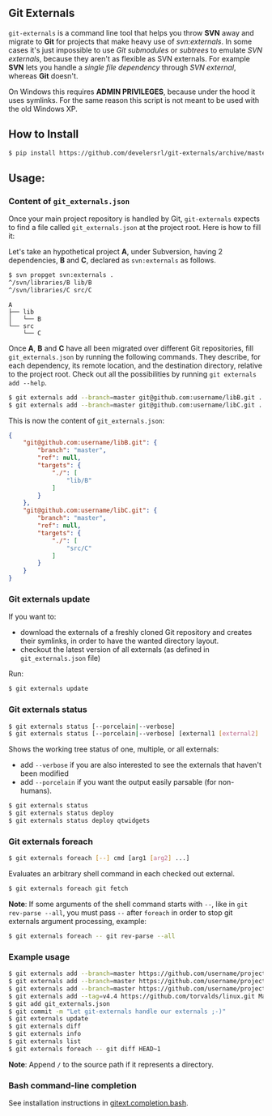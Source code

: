 Git Externals
-------------

`git-externals` is a command line tool that helps you throw **SVN** away and
migrate to **Git** for projects that make heavy use of *svn:externals*. In some
cases it's just impossible to use *Git submodules* or *subtrees* to emulate *SVN
externals*, because they aren't as flexible as SVN externals. For example **SVN**
lets you handle a *single file dependency* through *SVN external*, whereas **Git**
doesn't.

On Windows this requires **ADMIN PRIVILEGES**, because under the hood it uses
symlinks. For the same reason this script is not meant to be used with the old 
Windows XP.

## How to Install

```sh
$ pip install https://github.com/develersrl/git-externals/archive/master.zip
```

## Usage:

### Content of `git_externals.json`

Once your main project repository is handled by Git, `git-externals` expects to
find a file called `git_externals.json` at the project root. Here is how to fill
it:

Let's take an hypothetical project **A**, under Subversion, having 2
dependencies, **B** and **C**, declared as `svn:externals` as
follows. 

```sh
$ svn propget svn:externals .
^/svn/libraries/B lib/B
^/svn/libraries/C src/C
```

```
A
├── lib
│   └── B
└── src
    └── C
```

Once **A**, **B** and **C** have all been migrated over different Git
repositories, fill `git_externals.json` by running the following commands.
They describe, for each dependency, its remote location, and the destination 
directory, relative to the project root. Check out all the possibilities by 
running `git externals add --help`.

```sh
$ git externals add --branch=master git@github.com:username/libB.git . lib/B
$ git externals add --branch=master git@github.com:username/libC.git . src/C
```

This is now the content of `git_externals.json`:

```json
{
    "git@github.com:username/libB.git": {
        "branch": "master",
        "ref": null,
        "targets": {
            "./": [
                "lib/B"
            ]
        }
    },
    "git@github.com:username/libC.git": {
        "branch": "master",
        "ref": null,
        "targets": {
            "./": [
                "src/C"
            ]
        }
    }
}
```


### Git externals update

If you want to:

- download the externals of a freshly cloned Git repository and creates their 
  symlinks, in order to have the wanted directory layout.
- checkout the latest version of all externals (as defined in
    `git_externals.json` file)

Run:

```sh
$ git externals update
```

### Git externals status

```sh
$ git externals status [--porcelain|--verbose]
$ git externals status [--porcelain|--verbose] [external1 [external2] ...]
```

Shows the working tree status of one, multiple, or all externals:

 - add `--verbose` if you are also interested to see the externals that haven't
   been modified
 - add `--porcelain` if you want the output easily parsable (for non-humans).

```sh
$ git externals status
$ git externals status deploy
$ git externals status deploy qtwidgets
```

### Git externals foreach

```sh
$ git externals foreach [--] cmd [arg1 [arg2] ...]
```

Evaluates an arbitrary shell command in each checked out external.
```sh
$ git externals foreach git fetch
```

**Note**: If some arguments of the shell command starts with `--`, like in 
`git rev-parse --all`, you must pass `--` after `foreach` in order to stop 
git externals argument processing, example:

```sh
$ git externals foreach -- git rev-parse --all
```

### Example usage

```sh
$ git externals add --branch=master https://github.com/username/projectA.git shared/ foo
$ git externals add --branch=master https://github.com/username/projectB.git shared/ bar
$ git externals add --branch=master https://github.com/username/projectC.git README.md baz/README.md
$ git externals add --tag=v4.4 https://github.com/torvalds/linux.git Makefile Makefile
$ git add git_externals.json
$ git commit -m "Let git-externals handle our externals ;-)"
$ git externals update
$ git externals diff
$ git externals info
$ git externals list
$ git externals foreach -- git diff HEAD~1
```

**Note**: Append `/` to the source path if it represents a directory.

### Bash command-line completion

See installation instructions in [gitext.completion.bash](./git_externals/gitext.completion.bash).
